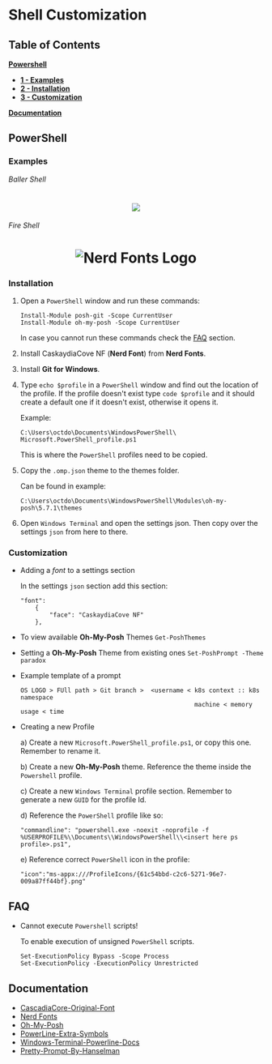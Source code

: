 # Shell Customization

## Table of Contents
[**Powershell**](#PowerShell)
  * [**1 - Examples**](#Examples)
  * [**2 - Installation**](#Installation)
  * [**3 - Customization**](#Customization)

[**Documentation**](#Documentation)

## PowerShell 

### Examples

_Baller Shell_

<h1 align="center">
<img src="images/baller-shell.gif" />
</h1>

_Fire Shell_

<h1 align="center">
<img src="images/fire-shell.png" alt="Nerd Fonts Logo" />
</h1>

### Installation 

1. Open a `PowerShell` window and run these commands:
   
    ```
    Install-Module posh-git -Scope CurrentUser
    Install-Module oh-my-posh -Scope CurrentUser
    ```
    In case you cannot run these commands check the [FAQ](#FAQ) section.

2. Install CaskaydiaCove NF (**Nerd Font**) from **Nerd Fonts**.

3. Install **Git for Windows**.

5. Type `echo $profile` in a `PowerShell` window and find out the location of the
   profile. If the profile doesn't exist type `code $profile` and it should 
   create a default one if it doesn't exist, otherwise it opens it.

    Example: 
    ```
    C:\Users\octdo\Documents\WindowsPowerShell\
    Microsoft.PowerShell_profile.ps1
    ```
    This is where the `PowerShell` profiles need to be copied.

6. Copy the `.omp.json` theme to the themes folder.

   Can be found in example: 
   ```
   C:\Users\octdo\Documents\WindowsPowerShell\Modules\oh-my-posh\5.7.1\themes
   ```

7. Open `Windows Terminal` and open the settings json. Then copy over the settings
   `json` from here to there.
   
### Customization

* Adding a _font_ to a settings section

    In the settings `json` section add this section:

    ```
    "font": 
        {
            "face": "CaskaydiaCove NF"
        },
    ```

* To view available **Oh-My-Posh** Themes
    `Get-PoshThemes`
* Setting a **Oh-My-Posh** Theme from existing ones
    `Set-PoshPrompt -Theme paradox`


* Example template of a prompt
    ```
    OS LOGO > FUll path > Git branch >  <username < k8s context :: k8s namespace
                                                    machine < memory usage < time 
    ```

* Creating a new Profile

    a) Create a new `Microsoft.PowerShell_profile.ps1`, or copy this one. 
    Remember to rename it.

    b) Create a new **Oh-My-Posh** theme. Reference the theme inside the 
    `Powershell` profile.

    c) Create a new `Windows Terminal` profile section. Remember to generate a new `GUID` for the profile Id. 
    
    d) Reference the `PowerShell` profile like so:
    ```
    "commandline": "powershell.exe -noexit -noprofile -f %USERPROFILE%\\Documents\\WindowsPowerShell\\<insert here ps profile>.ps1",
    ```
    e) Reference correct `PowerShell` icon in the profile:
    ```
    "icon":"ms-appx:///ProfileIcons/{61c54bbd-c2c6-5271-96e7-009a87ff44bf}.png"
    ```

## FAQ 


* Cannot execute `Powershell` scripts!

    To enable execution of unsigned `PowerShell` scripts.
    ```
    Set-ExecutionPolicy Bypass -Scope Process
    Set-ExecutionPolicy -ExecutionPolicy Unrestricted
    ```

## Documentation 
* [CascadiaCore-Original-Font](https://github.com/microsoft/cascadia-code "CascadiaCore-Original-Font")
* [Nerd Fonts](https://www.nerdfonts.com/ "Nerd Fonts")
* [Oh-My-Posh](https://ohmyposh.dev/ "Oh-My-Posh")
* [PowerLine-Extra-Symbols](https://github.com/ryanoasis/powerline-extra-symbols "PowerLine-Extra-Symbols")
* [Windows-Terminal-Powerline-Docs](https://docs.microsoft.com/en-us/windows/terminal/tutorials/powerline-setup "Windows-Terminal-Powerline-Docs")
* [Pretty-Prompt-By-Hanselman](https://www.hanselman.com/blog/how-to-make-a-pretty-prompt-in-windows-terminal-with-powerline-nerd-fonts-cascadia-code-wsl-and-ohmyposh "Pretty-Prompt-By-Hanselman")


   






